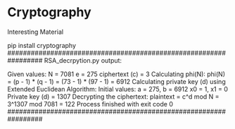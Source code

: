 # Cryptography
Interesting Material

pip install cryptography
#################################################################
RSA_decrpytion.py output:

Given values:
N = 7081
e = 275
ciphertext (c) = 3
Calculating phi(N):
phi(N) = (p - 1) * (q - 1) = (73 - 1) * (97 - 1) = 6912
Calculating private key (d) using Extended Euclidean Algorithm:
Initial values: a = 275, b = 6912
x0 = 1, x1 = 0
Private key (d) = 1307
Decrypting the ciphertext:
plaintext = c^d mod N = 3^1307 mod 7081 = 122
Process finished with exit code 0
#################################################################
